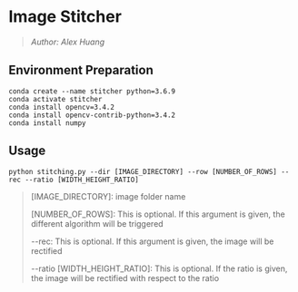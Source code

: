 # Image Stitcher

> *Author: Alex Huang*



## Environment Preparation

```shell
conda create --name stitcher python=3.6.9
conda activate stitcher
conda install opencv=3.4.2
conda install opencv-contrib-python=3.4.2
conda install numpy
```



## Usage

```shell
python stitching.py --dir [IMAGE_DIRECTORY] --row [NUMBER_OF_ROWS] --rec --ratio [WIDTH_HEIGHT_RATIO]
```

> [IMAGE_DIRECTORY]: image folder name
>
> [NUMBER_OF_ROWS]: This is optional. If this argument is given, the different algorithm will be triggered
>
> --rec: This is optional. If this argument is given, the image will be rectified
>
> --ratio [WIDTH_HEIGHT_RATIO]: This is optional. If the ratio is given, the image will be rectified with respect to the ratio



